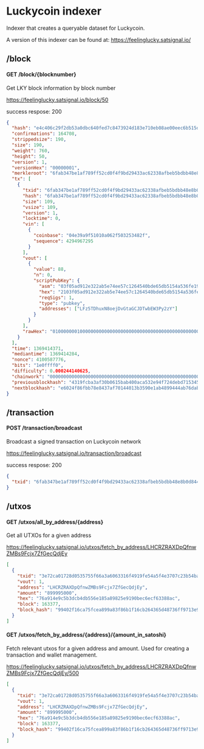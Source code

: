 # Luckycoin indexer

Indexer that creates a queryable dataset for Luckycoin.

A version of this indexer can be found at:
https://feelinglucky.satsignal.io/

## /block

#### GET /block/{blocknumber}

Get LKY block information by block number

https://feelinglucky.satsignal.io/block/50

success respose: 200

```json
{
  "hash": "e4c406c29f2db53a0dbc640fed7c8473924d183e710eb08ae00eec6b515d1fc9",
  "confirmations": 164708,
  "strippedsize": 190,
  "size": 190,
  "weight": 760,
  "height": 50,
  "version": 1,
  "versionHex": "00000001",
  "merkleroot": "6fab347be1af789ff52cd0f4f9bd29433ac62338afbeb5bdbb48e8b0d8440d4e",
  "tx": [
    {
      "txid": "6fab347be1af789ff52cd0f4f9bd29433ac62338afbeb5bdbb48e8b0d8440d4e",
      "hash": "6fab347be1af789ff52cd0f4f9bd29433ac62338afbeb5bdbb48e8b0d8440d4e",
      "size": 109,
      "vsize": 109,
      "version": 1,
      "locktime": 0,
      "vin": [
        {
          "coinbase": "04e39a9f51010a062f503253482f",
          "sequence": 4294967295
        }
      ],
      "vout": [
        {
          "value": 88,
          "n": 0,
          "scriptPubKey": {
            "asm": "03f05ad912e322ab5e74ee57c1264540bde65db5154a536fe19999d31a65aaedb2 OP_CHECKSIG",
            "hex": "2103f05ad912e322ab5e74ee57c1264540bde65db5154a536fe19999d31a65aaedb2ac",
            "reqSigs": 1,
            "type": "pubkey",
            "addresses": ["LFz5TDhuxN8oejDvGtaGCJDTwbEW3Py2zY"]
          }
        }
      ],
      "rawHex": "01000000010000000000000000000000000000000000000000000000000000000000000000ffffffff0e04e39a9f51010a062f503253482fffffffff010058850c02000000232103f05ad912e322ab5e74ee57c1264540bde65db5154a536fe19999d31a65aaedb2ac00000000"
    }
  ],
  "time": 1369414371,
  "mediantime": 1369414284,
  "nonce": 4100587776,
  "bits": "1e0ffff0",
  "difficulty": 0.000244140625,
  "chainwork": "0000000000000000000000000000000000000000000000000000000003300330",
  "previousblockhash": "4319fcba3af30b0615bab400aca532e94f724debd7153451addad7b75045d4f6",
  "nextblockhash": "e6024f86fbb78e8437af70144013b3590e1ab4899444ab76dab8bc7f0c5e943a"
}
```

## /transaction

#### POST /transaction/broadcast

Broadcast a signed transaction on Luckycoin network

https://feelinglucky.satsignal.io/transaction/broadcast

success respose: 200

```json
{
  "txid": "6fab347be1af789ff52cd0f4f9bd29433ac62338afbeb5bdbb48e8b0d8440d4e"
}
```

## /utxos

#### GET /utxos/all_by_address/{address}

Get all UTXOs for a given address

https://feelinglucky.satsignal.io/utxos/fetch_by_address/LHCRZRAXDpQfnwZMBs9Fcjx7ZfGecQdjEy

```json
[
  {
    "txid": "3e72ca01728d0535755f66a3a6063316f4919fe54a5f4e3707c23b54ba18e5c7",
    "vout": 1,
    "address": "LHCRZRAXDpQfnwZMBs9Fcjx7ZfGecQdjEy",
    "amount": "899995000",
    "hex": "76a914e9c5b3dcb4db556e185a89825e9190bec6ecf63388ac",
    "block": 163377,
    "block_hash": "99402f16ca75fcea899a83f86b1f16cb264365d48736ff9713e934a247441f2b"
  }
]
```

#### GET /utxos/fetch_by_address/{address}/{amount_in_satoshi}

Fetch relevant utxos for a given address and amount. Used for creating a transaction and wallet management.

https://feelinglucky.satsignal.io/utxos/fetch_by_address/LHCRZRAXDpQfnwZMBs9Fcjx7ZfGecQdjEy/500

```json
[
  {
    "txid": "3e72ca01728d0535755f66a3a6063316f4919fe54a5f4e3707c23b54ba18e5c7",
    "vout": 1,
    "address": "LHCRZRAXDpQfnwZMBs9Fcjx7ZfGecQdjEy",
    "amount": "899995000",
    "hex": "76a914e9c5b3dcb4db556e185a89825e9190bec6ecf63388ac",
    "block": 163377,
    "block_hash": "99402f16ca75fcea899a83f86b1f16cb264365d48736ff9713e934a247441f2b"
  }
]
```
